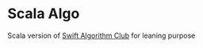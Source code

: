 # Scala Algo

Scala version of [Swift Algorithm Club](https://github.com/raywenderlich/swift-algorithm-club) for leaning purpose
